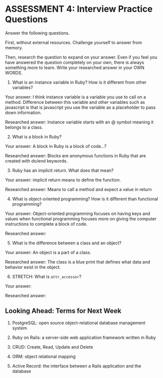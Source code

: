 # ASSESSMENT 4: Interview Practice Questions
Answer the following questions.

First, without external resources. Challenge yourself to answer from memory.

Then, research the question to expand on your answer. Even if you feel you have answered the question completely on your own, there is always something more to learn. Write your researched answer in your OWN WORDS.  

1. What is an instance variable in Ruby? How is it different from other variables?

  Your answer: I think instance variable is a variable you use to call on a method. Difference between this variable and other variables such as javascript is that is javascript you use the variable as a placeholder to pass down information.

  Researched answer: Instance variable starts with an @ symbol meaning it belongs to a class.



2. What is a block in Ruby?

  Your answer: A block in Ruby is a block of code...?

  Researched answer: Blocks are anonymous functions in Ruby that are created with do/end keywords.



3. Ruby has an implicit return. What does that mean?

  Your answer: implicit return means to define the function.

  Researched answer: Means to call a method and expect a value in return



4. What is object-oriented programming? How is it different than functional programming?

  Your answer: Object-oriented programming focuses on having keys and values when functional programming focuses more on giving the computer instructions to complete a block of code.

  Researched answer:



5. What is the difference between a class and an object?

  Your answer: An object is a part of a class.

  Researched answer: The class is a blue print that defines what data and behavior exist in the object.



6. STRETCH: What is `attr_accessor`?

  Your answer:

  Researched answer:



## Looking Ahead: Terms for Next Week

1. PostgreSQL: open source object-relational database management system
 
2. Ruby on Rails: a server-side web application framework written in Ruby

3. CRUD: Create, Read, Update and Delete

4. ORM: object relational mapping

5. Active Record: the interface between a Rails application and the database
